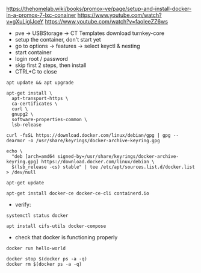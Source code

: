 
https://thehomelab.wiki/books/promox-ve/page/setup-and-install-docker-in-a-promox-7-lxc-conainer
https://www.youtube.com/watch?v=gXuLiglJceY
https://www.youtube.com/watch?v=faoIeeZZ6ws

 - pve -> USBStorage -> CT Templates download turnkey-core
 - setup the container, don't start yet
 - go to options -> features -> select keyctl & nesting
 - start container
 - login root / password
 - skip first 2 steps, then install
 - CTRL+C to close
```
apt update && apt upgrade
```
```
apt-get install \
  apt-transport-https \
  ca-certificates \
  curl \
  gnupg2 \
  software-properties-common \
  lsb-release
```
``` 
curl -fsSL https://download.docker.com/linux/debian/gpg | gpg --dearmor -o /usr/share/keyrings/docker-archive-keyring.gpg
```
```
echo \
  "deb [arch=amd64 signed-by=/usr/share/keyrings/docker-archive-keyring.gpg] https://download.docker.com/linux/debian \
  $(lsb_release -cs) stable" | tee /etc/apt/sources.list.d/docker.list > /dev/null
```
```
apt-get update
```
```
apt-get install docker-ce docker-ce-cli containerd.io
```
 - verify:
```
systemctl status docker
```
```
apt install cifs-utils docker-compose
```
 - check that docker is functioning properly
```
docker run hello-world
```

```
docker stop $(docker ps -a -q)
docker rm $(docker ps -a -q)
```